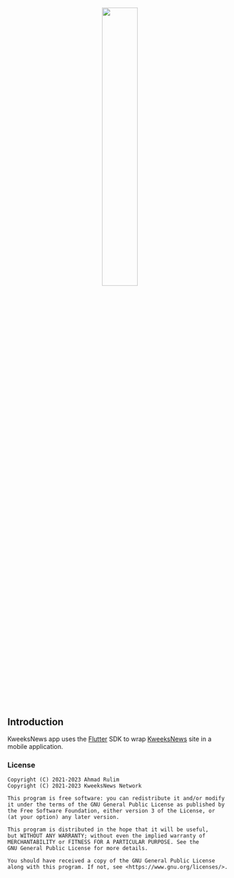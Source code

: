 # <p align="center"><img width="40%" src="https://www.kweeksnews.com/wp-content/uploads/2020/07/kweeksnews-black.svg"></p>

## Introduction

KweeksNews app uses the [Flutter](https://flutter.dev/) SDK to
wrap [KweeksNews](https://www.kweeksnews.com/) site in a mobile application.

### License

```
Copyright (C) 2021-2023 Ahmad Rulim
Copyright (C) 2021-2023 KweeksNews Network

This program is free software: you can redistribute it and/or modify
it under the terms of the GNU General Public License as published by
the Free Software Foundation, either version 3 of the License, or
(at your option) any later version.

This program is distributed in the hope that it will be useful,
but WITHOUT ANY WARRANTY; without even the implied warranty of
MERCHANTABILITY or FITNESS FOR A PARTICULAR PURPOSE. See the
GNU General Public License for more details.

You should have received a copy of the GNU General Public License
along with this program. If not, see <https://www.gnu.org/licenses/>.
```
